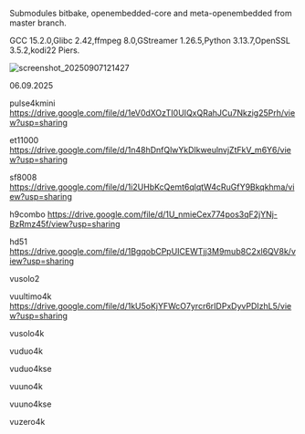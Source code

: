 Submodules bitbake, openembedded-core and meta-openembedded from master branch.

GCC 15.2.0,Glibc 2.42,ffmpeg 8.0,GStreamer 1.26.5,Python 3.13.7,OpenSSL 3.5.2,kodi22 Piers.

![screenshot_20250907121427](https://github.com/user-attachments/assets/f1a41f58-8969-481b-9649-60aabb7e320e)

06.09.2025

pulse4kmini
https://drive.google.com/file/d/1eV0dXOzTI0UIQxQRahJCu7Nkzig25Prh/view?usp=sharing

et11000
https://drive.google.com/file/d/1n48hDnfQlwYkDIkweulnvjZtFkV_m6Y6/view?usp=sharing

sf8008
https://drive.google.com/file/d/1i2UHbKcQemt6qlqtW4cRuGfY9Bkqkhma/view?usp=sharing

h9combo
https://drive.google.com/file/d/1U_nmieCex774pos3qF2jYNj-BzRmz45f/view?usp=sharing

hd51
https://drive.google.com/file/d/1BgqobCPpUICEWTjj3M9mub8C2xl6QV8k/view?usp=sharing

vusolo2


vuultimo4k
https://drive.google.com/file/d/1kU5oKjYFWcO7yrcr6rIDPxDyvPDIzhL5/view?usp=sharing

vusolo4k


vuduo4k


vuduo4kse


vuuno4k


vuuno4kse


vuzero4k

